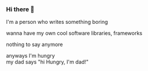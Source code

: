 ### Hi there 👋

<!--
**jaehwanspin/jaehwanspin** is a ✨ _special_ ✨ repository because its `README.md` (this file) appears on your GitHub profile.

Here are some ideas to get you started:

- 🔭 I’m currently working on ...
- 🌱 I’m currently learning ...
- 👯 I’m looking to collaborate on ...
- 🤔 I’m looking for help with ...
- 💬 Ask me about ...
- 📫 How to reach me: ...
- 😄 Pronouns: ...
- ⚡ Fun fact: ...
-->
I'm a person who writes something boring

wanna have my own cool software libraries, frameworks

nothing to say anymore

anyways I'm hungry<br/>
my dad says "hi Hungry, I'm dad!"
